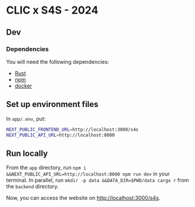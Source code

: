 # CLIC x S4S - 2024

## Dev

### Dependencies

You will need the following dependencies:

- [Rust](rustup.rs)
- [npm](https://docs.npmjs.com/downloading-and-installing-node-js-and-npm)
- [docker](https://www.docker.com/get-started/)

## Set up environment files

In `app/.env`, put:

```sh
NEXT_PUBLIC_FRONTEND_URL=http://localhost:3000/s4s
NEXT_PUBLIC_API_URL=http://localhost:8000
```

## Run locally

From the `app` directory, run `npm i &&NEXT_PUBLIC_API_URL=http://localhost:8000 npm run dev` in your terminal. In parallel, run `mkdir -p data &&DATA_DIR=$PWD/data cargo r` from the `backend` directory.

Now, you can access the website on <http://localhost:3000/s4s>.
